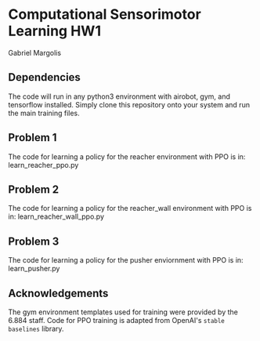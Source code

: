# Computational Sensorimotor Learning HW1
Gabriel Margolis

## Dependencies
The code will run in any python3 environment with airobot, gym, and tensorflow installed. Simply clone this repository onto your system and run the main training files.

## Problem 1
The code for learning a policy for the reacher environment with PPO is in: learn_reacher_ppo.py

## Problem 2
The code for learning a policy for the reacher_wall environment with PPO is in: learn_reacher_wall_ppo.py

## Problem 3
The code for learning a policy for the pusher enviornment with PPO is in: learn_pusher.py

## Acknowledgements
The gym environment templates used for training were provided by the 6.884 staff. Code for PPO training is adapted from OpenAI's `stable baselines` library.

